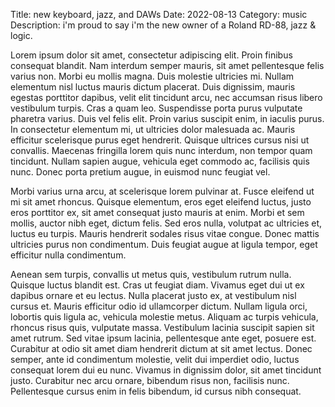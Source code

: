 Title: new keyboard, jazz, and DAWs
Date: 2022-08-13
Category: music
Description: i'm proud to say i'm the new owner of a Roland RD-88, jazz & logic.

Lorem ipsum dolor sit amet, consectetur adipiscing elit. Proin finibus consequat blandit. Nam interdum semper mauris, sit amet pellentesque felis varius non. Morbi eu mollis magna. Duis molestie ultricies mi. Nullam elementum nisl luctus mauris dictum placerat. Duis dignissim, mauris egestas porttitor dapibus, velit elit tincidunt arcu, nec accumsan risus libero vestibulum turpis. Cras a quam leo. Suspendisse porta purus vulputate pharetra varius. Duis vel felis elit. Proin varius suscipit enim, in iaculis purus. In consectetur elementum mi, ut ultricies dolor malesuada ac. Mauris efficitur scelerisque purus eget hendrerit. Quisque ultrices cursus nisi ut convallis. Maecenas fringilla lorem quis nunc interdum, non tempor quam tincidunt. Nullam sapien augue, vehicula eget commodo ac, facilisis quis nunc. Donec porta pretium augue, in euismod nunc feugiat vel.

Morbi varius urna arcu, at scelerisque lorem pulvinar at. Fusce eleifend ut mi sit amet rhoncus. Quisque elementum, eros eget eleifend luctus, justo eros porttitor ex, sit amet consequat justo mauris at enim. Morbi et sem mollis, auctor nibh eget, dictum felis. Sed eros nulla, volutpat ac ultricies et, luctus eu turpis. Mauris hendrerit sodales risus vitae congue. Donec mattis ultricies purus non condimentum. Duis feugiat augue at ligula tempor, eget efficitur nulla condimentum.

Aenean sem turpis, convallis ut metus quis, vestibulum rutrum nulla. Quisque luctus blandit est. Cras ut feugiat diam. Vivamus eget dui ut ex dapibus ornare et eu lectus. Nulla placerat justo ex, at vestibulum nisl cursus et. Mauris efficitur odio id ullamcorper dictum. Nullam ligula orci, lobortis quis ligula ac, vehicula molestie metus. Aliquam ac turpis vehicula, rhoncus risus quis, vulputate massa. Vestibulum lacinia suscipit sapien sit amet rutrum. Sed vitae ipsum lacinia, pellentesque ante eget, posuere est. Curabitur at odio sit amet diam hendrerit dictum at sit amet lectus. Donec semper, ante id condimentum molestie, velit dui imperdiet odio, luctus consequat lorem dui eu nunc. Vivamus in dignissim dolor, sit amet tincidunt justo. Curabitur nec arcu ornare, bibendum risus non, facilisis nunc. Pellentesque cursus enim in felis bibendum, id cursus nibh consequat.
